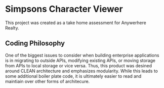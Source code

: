 # Simpsons Character Viewer

This project was created as a take home assessment for Anywerhere Realty. 

## Coding Philosophy
One of the biggest issues to consider when building enterprise applications is in migrating to outside APIs, modifying existing APIs, or moving storage from APIs to local storage or vice versa. Thus, this product was desined around CLEAN architecture and emphasizes modularity. While this leads to some additional boiler plate code, it is ultimately easier to read and maintiain over other forms of architecure.